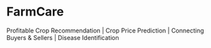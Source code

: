 # FarmCare
Profitable Crop Recommendation | Crop Price Prediction | Connecting Buyers &amp; Sellers | Disease Identification
